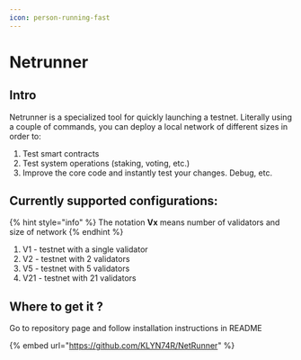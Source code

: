 ```yaml
---
icon: person-running-fast
---
```


# Netrunner

## Intro

Netrunner is a specialized tool for quickly launching a testnet. Literally using a couple of commands, you can deploy a local network of different sizes in order to:

1. Test smart contracts
2. Test system operations (staking, voting, etc.)
3. Improve the core code and instantly test your changes. Debug, etc.

## Currently supported configurations:

{% hint style="info" %}
The notation **Vx** means number of validators and size of network
{% endhint %}

1. V1 - testnet with a single validator
2. V2 - testnet with 2 validators
3. V5 - testnet with 5 validators
4. V21 - testnet with 21 validators

## Where to get it ?

Go to repository page and follow installation instructions in README

{% embed url="https://github.com/KLYN74R/NetRunner" %}
